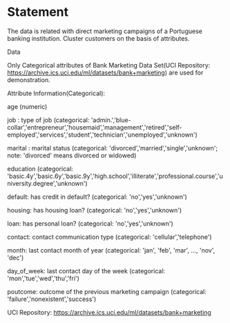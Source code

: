 # Statement

The data is related with direct marketing campaigns of a Portuguese banking institution. Cluster customers on the basis of attributes.

Data

Only Categorical attributes of Bank Marketing Data Set(UCI Repository: https://archive.ics.uci.edu/ml/datasets/bank+marketing) are used for demonstration.

Attribute Information(Categorical):

age (numeric)

job : type of job (categorical: 'admin.','blue-collar','entrepreneur','housemaid','management','retired','self-
employed','services','student','technician','unemployed','unknown')

marital : marital status (categorical: 'divorced','married','single','unknown'; note: 'divorced' means divorced or widowed)

education (categorical: 'basic.4y','basic.6y','basic.9y','high.school','illiterate','professional.course','university.degree','unknown')

default: has credit in default? (categorical: 'no','yes','unknown')

housing: has housing loan? (categorical: 'no','yes','unknown')

loan: has personal loan? (categorical: 'no','yes','unknown')

contact: contact communication type (categorical: 'cellular','telephone')

month: last contact month of year (categorical: 'jan', 'feb', 'mar', ..., 'nov', 'dec')

day_of_week: last contact day of the week (categorical: 'mon','tue','wed','thu','fri')

poutcome: outcome of the previous marketing campaign (categorical: 'failure','nonexistent','success')

UCI Repository: https://archive.ics.uci.edu/ml/datasets/bank+marketing
